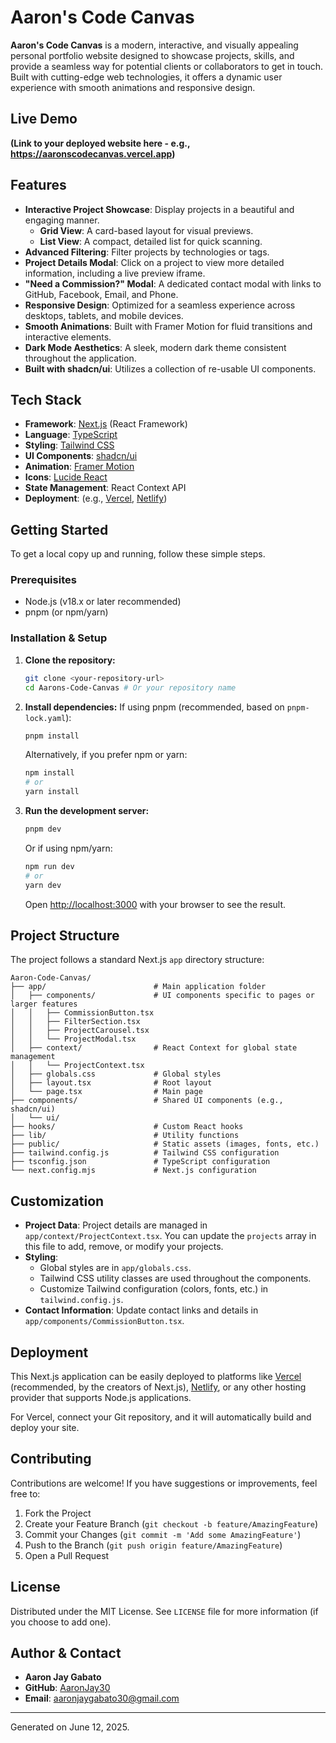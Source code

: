 # Aaron's Code Canvas

**Aaron's Code Canvas** is a modern, interactive, and visually appealing personal portfolio website designed to showcase projects, skills, and provide a seamless way for potential clients or collaborators to get in touch. Built with cutting-edge web technologies, it offers a dynamic user experience with smooth animations and responsive design.

## Live Demo

**(Link to your deployed website here - e.g., https://aaronscodecanvas.vercel.app)**

## Features

-   **Interactive Project Showcase**: Display projects in a beautiful and engaging manner.
    -   **Grid View**: A card-based layout for visual previews.
    -   **List View**: A compact, detailed list for quick scanning.
-   **Advanced Filtering**: Filter projects by technologies or tags.
-   **Project Details Modal**: Click on a project to view more detailed information, including a live preview iframe.
-   **"Need a Commission?" Modal**: A dedicated contact modal with links to GitHub, Facebook, Email, and Phone.
-   **Responsive Design**: Optimized for a seamless experience across desktops, tablets, and mobile devices.
-   **Smooth Animations**: Built with Framer Motion for fluid transitions and interactive elements.
-   **Dark Mode Aesthetics**: A sleek, modern dark theme consistent throughout the application.
-   **Built with shadcn/ui**: Utilizes a collection of re-usable UI components.

## Tech Stack

-   **Framework**: [Next.js](https://nextjs.org/) (React Framework)
-   **Language**: [TypeScript](https://www.typescriptlang.org/)
-   **Styling**: [Tailwind CSS](https://tailwindcss.com/)
-   **UI Components**: [shadcn/ui](https://ui.shadcn.com/)
-   **Animation**: [Framer Motion](https://www.framer.com/motion/)
-   **Icons**: [Lucide React](https://lucide.dev/)
-   **State Management**: React Context API
-   **Deployment**: (e.g., [Vercel](https://vercel.com/), [Netlify](https://www.netlify.com/))

## Getting Started

To get a local copy up and running, follow these simple steps.

### Prerequisites

-   Node.js (v18.x or later recommended)
-   pnpm (or npm/yarn)

### Installation & Setup

1.  **Clone the repository:**

    ```bash
    git clone <your-repository-url>
    cd Aarons-Code-Canvas # Or your repository name
    ```

2.  **Install dependencies:**
    If using pnpm (recommended, based on `pnpm-lock.yaml`):

    ```bash
    pnpm install
    ```

    Alternatively, if you prefer npm or yarn:

    ```bash
    npm install
    # or
    yarn install
    ```

3.  **Run the development server:**
    ```bash
    pnpm dev
    ```
    Or if using npm/yarn:
    ```bash
    npm run dev
    # or
    yarn dev
    ```
    Open [http://localhost:3000](http://localhost:3000) with your browser to see the result.

## Project Structure

The project follows a standard Next.js `app` directory structure:

```
Aaron-Code-Canvas/
├── app/                        # Main application folder
│   ├── components/             # UI components specific to pages or larger features
│   │   ├── CommissionButton.tsx
│   │   ├── FilterSection.tsx
│   │   ├── ProjectCarousel.tsx
│   │   └── ProjectModal.tsx
│   ├── context/                # React Context for global state management
│   │   └── ProjectContext.tsx
│   ├── globals.css             # Global styles
│   ├── layout.tsx              # Root layout
│   └── page.tsx                # Main page
├── components/                 # Shared UI components (e.g., shadcn/ui)
│   └── ui/
├── hooks/                      # Custom React hooks
├── lib/                        # Utility functions
├── public/                     # Static assets (images, fonts, etc.)
├── tailwind.config.js          # Tailwind CSS configuration
├── tsconfig.json               # TypeScript configuration
└── next.config.mjs             # Next.js configuration
```

## Customization

-   **Project Data**: Project details are managed in `app/context/ProjectContext.tsx`. You can update the `projects` array in this file to add, remove, or modify your projects.
-   **Styling**:
    -   Global styles are in `app/globals.css`.
    -   Tailwind CSS utility classes are used throughout the components.
    -   Customize Tailwind configuration (colors, fonts, etc.) in `tailwind.config.js`.
-   **Contact Information**: Update contact links and details in `app/components/CommissionButton.tsx`.

## Deployment

This Next.js application can be easily deployed to platforms like [Vercel](https://vercel.com/) (recommended, by the creators of Next.js), [Netlify](https://www.netlify.com/), or any other hosting provider that supports Node.js applications.

For Vercel, connect your Git repository, and it will automatically build and deploy your site.

## Contributing

Contributions are welcome! If you have suggestions or improvements, feel free to:

1.  Fork the Project
2.  Create your Feature Branch (`git checkout -b feature/AmazingFeature`)
3.  Commit your Changes (`git commit -m 'Add some AmazingFeature'`)
4.  Push to the Branch (`git push origin feature/AmazingFeature`)
5.  Open a Pull Request

## License

Distributed under the MIT License. See `LICENSE` file for more information (if you choose to add one).

## Author & Contact

-   **Aaron Jay Gabato**
-   **GitHub**: [AaronJay30](https://github.com/AaronJay30)
-   **Email**: aaronjaygabato30@gmail.com

---

Generated on June 12, 2025.
